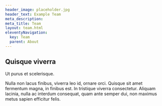 ```yaml
---
header_image: placeholder.jpg
header_text: Example Team
meta_description:
meta_title: Team
layout: team.html
eleventyNavigation:
  key: Team
  parent: About
---
```


## Quisque viverra

Ut purus et scelerisque.

Nulla non lacus finibus, viverra leo id, ornare orci. Quisque sit amet fermentum magna, in finibus est. In tristique viverra consectetur. Aliquam lacinia, nulla ac interdum consequat, quam ante semper dui, non maximus metus sapien efficitur felis.
